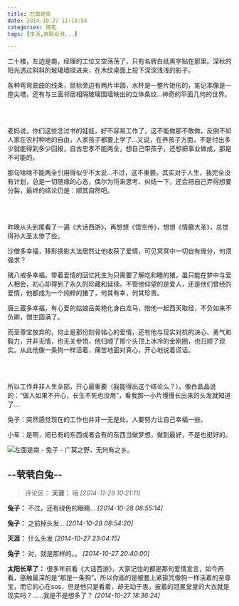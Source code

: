 ```yaml
---
title: 左面是南
date: 2014-10-27 11:14:54
categories: 随笔
tags: [生活,男默女泪...]

---
```

二十楼，左边是南，经理的工位又空荡荡了，只有名牌白纸黑字贴在那里。深秋的阳光透过斜斜的玻璃墙探进来，在木纹桌面上投下深深浅浅的影子。

各种弯弯曲曲的线条，鼠标旁边有两片半圆，水杯是一整片矩形的，笔记本像是一座尖塔，还有与三面邻居相隔玻璃围墙映出的立体条纹...神奇的平面几何的世界。

<br /><br />

老妈说，你们这些念过书的娃娃，好不容易工作了，这不能做那不敢做，反倒不如人家在农村种地的自由，人家孩子都要上学了...又说，在养孩子方面，不是付出多少就能得到多少回报，自古忠孝不能两全，想自己带孩子，还想把事业做成，那是不可能的。

那句啥啥不能两全引用得似乎不太妥...不过，这不重要。其实对于人生，我完全没有计划，总是一切随缘的心态，偶尔为将来思考、纠结一下，还会把自己弄得想要分裂，最终的结论仍是：顺其自然吧。

<br /><br />

昨晚从头到尾看了一遍《大话西游》，再想想《悟空传》，想想《情癫大圣》，总觉得孙大圣太惨了些。

沙僧多幸福，移形换影大法居然让他收获了爱情，可见冥冥中一切自有缘分，何须强求？

猪八戒多幸福，带着爱情的回忆托生为只需要了解吃和睡的猪，虽只能在梦中与爱人相会，初心却得到了永久的珍藏和延续。不管他仰望的是爱人，还是他们曾经的爱情，他都成为一个纯粹的猪了，何其有幸，何其珍贵。

唐三蔵多幸福，有心爱的姑娘岳美艳化身白龙马，陪他一起西天取经，不负如来不负卿，僧生圆满了。

而至尊宝放弃的，何止是那份刻骨铭心的爱情，还有他与现实对抗的决心、勇气和毅力，并非无情，也无关參悟，他归顺了那个头顶上冰冷的金刚圈，也归顺了现实。从此他像一条狗一样活着，痛苦地面对真心，开心地说着谎话。

<br /><br />

所以工作并非人生全部，开心最重要（我能得出这个结论么？）。像白晶晶说的：“做人如果不开心，长生不死也没用”，看我那一小片慢慢长出来的头发就知道了...

兔子：突然感觉现在的工作也并非一无是处。人要努力让自己幸福一些。

小车：是啊，把已有的东西或者会有的东西当做梦想，做到最好，不是也挺好的。

![左面是南 - 兔子 - 广莫之野，无何有之乡。](2813905342193937063.jpg)

--茕茕白兔--
---
>评论区：
>**天涯：** 哦  *[2014-11-29 10:21:11]*
>
**兔子：** 不过，还有绿色的眼睛...  *[2014-10-28 08:55:14]*
>
**兔子：** 之前掉头发...  *[2014-10-28 08:54:20]*
>
**天涯：** 什么头发  *[2014-10-27 23:04:15]*
>
**兔子：** 对，就是那样的。。  *[2014-10-27 20:40:00]*
>
**太阳长草了：** 很多年前看《大话西游》，大家记住的都是那句爱情宣言，如今再看，感触最深的是“那是一条狗”。所以你画的是被套上紧箍咒像狗一样活着的至尊宝，而它的心在sos，但是他只是看着，却无动于衷。披着的冠冕堂皇的大衣就是现实吗？……我是不是想多了？  *[2014-10-27 18:36:24]*
>
